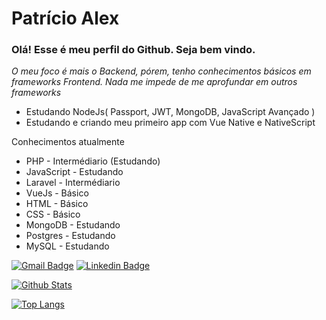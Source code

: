 # Patrício Alex
### Olá! Esse é meu perfil do Github. Seja bem vindo.

 *O meu foco é mais o Backend, pórem, tenho conhecimentos básicos em frameworks Frontend. Nada me impede de me aprofundar em outros frameworks*
 * Estudando NodeJs( Passport, JWT, MongoDB, JavaScript Avançado )
 * Estudando e criando meu primeiro app com Vue Native e NativeScript
 
Conhecimentos atualmente
* PHP - Intermédiario (Estudando)
* JavaScript - Estudando
* Laravel - Intermédiario
* VueJs - Básico
* HTML - Básico
* CSS - Básico
* MongoDB - Estudando
* Postgres - Estudando
* MySQL - Estudando

[![Gmail Badge](https://img.shields.io/badge/-Gmail-c14438?style=flat-square&logo=Gmail&logoColor=white&link=mailto:patricioalex96@gmail.com)](mailto:patricioalex96@gmail.com)
[![Linkedin Badge](https://img.shields.io/badge/-LinkedIn-blue?style=flat-square&logo=Linkedin&logoColor=white&link=https://www.linkedin.com/in/patr%C3%ADcio-alex-219279118/)](https://www.linkedin.com/in/patr%C3%ADcio-alex-219279118/)
 
 [![Github Stats](https://github-readme-stats.vercel.app/api?username=patricioalex96&show_icons=true&count_private=true&theme=Default)](https://github.com/patricioalex96)

[![Top Langs](https://github-readme-stats.vercel.app/api/top-langs/?username=patricioalex96)](https://github.com/patricioalex96/github-readme-stats)

